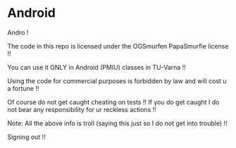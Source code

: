 # Android
 Andro !

The code in this repo is licensed under the OGSmurfen PapaSmurfie license !!

You can use it ONLY in Android (PMIU) classes in TU-Varna !!

Using the code for commercial purposes is forbidden by law and will cost u a fortune !!

Of course do not get caught cheating on tests !!
If you do get caught I do not bear any responsibility for ur reckless actions !!














Note: All the above info is troll (saying this just so I do not get into trouble) !!

Signing out !!
